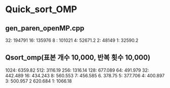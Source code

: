 # Quick_sort_OMP

## gen_paren_openMP.cpp
32:	194791
16:  	135976
8 :   	101021
4:    	52671.2
2:    	48149
1:    	32590.2

## Qsort_omp(표본 개수 10,000, 반복 횟수 10,000)
1024:	6359.82
512:	3116.19
256:	1316.14
128:	677.089
64:	491.979
32:	442.489
16:	434.243
8:	560.553
7:	456.585
6.	378.75
5:	377.706
4:	400.897
3:	500.957
2	620.684
1:	1066.18
